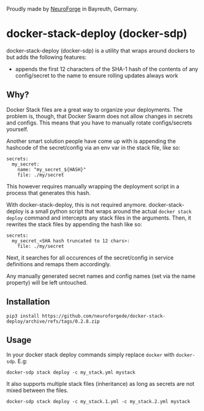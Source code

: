 Proudly made by [NeuroForge](https://neuroforge.de/) in Bayreuth, Germany.

docker-stack-deploy (docker-sdp)
================================

docker-stack-deploy (docker-sdp) is a utility that wraps around dockers to but adds the following features:

- appends the first 12 characters of the SHA-1 hash of the contents of any config/secret to the name to ensure rolling updates always work

Why?
----

Docker Stack files are a great way to organize your deployments. The problem is, though, that Docker Swarm does not allow changes in secrets and configs.
This means that you have to manually rotate configs/secrets yourself.

Another smart solution people have come up with is appending the hashcode of the secret/config via an env var in the stack file, like so:

```
secrets:
  my_secret:
    name: "my_secret_${HASH}"
    file: ./my/secret
```

This however requires manually wrapping the deployment script in a process that generates this hash.

With docker-stack-deploy, this is not required anymore. docker-stack-deploy is a small python script that wraps around the actual `docker stack deploy` command and intercepts any stack files in the arguments. Then, it rewrites the stack files by appending the hash like so:

```
secrets:
  my_secret_<SHA hash truncated to 12 chars>:
    file: ./my/secret
```

Next, it searches for all occurences of the secret/config in service definitions and remaps them accordingly.

Any manually generated secret names and config names (set via the name property) will be left untouched.

Installation
------------

```
pip3 install https://github.com/neuroforgede/docker-stack-deploy/archive/refs/tags/0.2.8.zip
```

Usage
-----

In your docker stack deploy commands simply replace `docker` with `docker-sdp`. E.g:

```
docker-sdp stack deploy -c my_stack.yml mystack
```

It also supports multiple stack files (inheritance) as long as secrets are not mixed between the files.

```
docker-sdp stack deploy -c my_stack.1.yml -c my_stack.2.yml mystack
```
